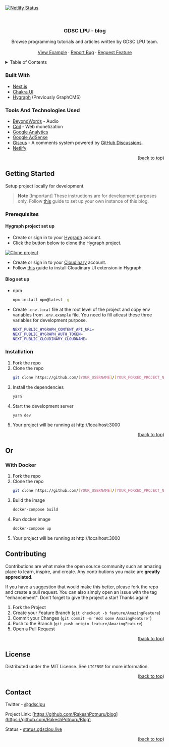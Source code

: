 <div id="top"></div>

[![Netlify Status](https://api.netlify.com/api/v1/badges/1c639728-6ada-4eaa-beb6-4bdcb492baa1/deploy-status)](https://app.netlify.com/sites/blog-itsrakesh/deploys)

<br />
<div align="center">

  <h3 align="center">GDSC LPU - blog</h3>

  <p align="center">
    Browse programming tutorials and articles written by GDSC LPU team.
    <br />
    <br />
    <a href="https://blog.gdsclpu.live">View Example</a>
    ·
    <a href="https://github.com/RakeshPotnuru/blog/issues">Report Bug</a>
    ·
    <a href="https://github.com/RakeshPotnuru/blog/issues">Request Feature</a>
  </p>
</div>



<!-- TABLE OF CONTENTS -->
<details>
  <summary>Table of Contents</summary>
  <ol>
    <li>
      <a href="#about-the-project">About The Project</a>
    </li>
    <li>
      <a href="#getting-started">Getting Started</a>
      <ul>
        <li><a href="#prerequisites">Prerequisites</a></li>
        <li><a href="#installation">Installation</a></li>
      </ul>
    </li>
    <li><a href="#contributing">Contributing</a></li>
    <li><a href="#license">License</a></li>
    <li><a href="#contact">Contact</a></li>
  </ol>
</details>



<!-- ABOUT THE PROJECT -->
<!-- ## About The Project -->

<!-- [![itsrakesh blog][product-screenshot]](https://blog.gdsclpu.live) -->

<!-- Follow [this](https://blog.itsrakesh.co/how-to-set-up-your-own-personal-blog-step-by-step-guide) guide to set up your own instance of this blog. -->

<!-- <p align="right">(<a href="#top">back to top</a>)</p> -->



### Built With

* [Next.js](https://nextjs.org/)
* [Chakra UI](https://chakra-ui.com/)
* [Hygraph](https://hygraph.com/) (Previously GraphCMS)

### Tools And Technologies Used

* [BeyondWords](https://beyondwords.io/) - Audio
* [Coil](https://coil.com/) - Web monetization
* [Google Analytics](https://analytics.google.com/)
* [Google AdSense](https://www.google.com/adsense/start/)
* [Giscus](https://giscus.app/) - A comments system powered by [GitHub Discussions](https://docs.github.com/en/discussions).
* [Netlify](https://netlify.com/)


<p align="right">(<a href="#top">back to top</a>)</p>



<!-- GETTING STARTED -->
## Getting Started

Setup project locally for development.

> **Note** [Important]
> These instructions are for development purposes only. Follow [this](https://blog.itsrakesh.co/how-to-set-up-your-own-personal-blog-step-by-step-guide) guide to set up your own instance of this blog.

### Prerequisites

#### Hygraph project set up
* Create or sign in to your [Hygraph](https://hygraph.com/) account.
* Click the button below to clone the Hygraph project.

[![Clone project](https://hygraph.com/button)](https://app.hygraph.com/clone/13f9db967a6640af82423ad6f304025d?name=itsrakesh-blog)

* Create or sign in to your [Cloudinary](https://cloudinary.com/) account.
* Follow [this](https://hygraph.com/blog/integrate-cloudinary-with-hygraph-ui-extensions) guide to install Cloudinary UI extension in Hygraph.

#### Blog set up
* npm
  ```sh
  npm install npm@latest -g
  ```
* Create `.env.local` file at the root level of the project and copy env variables from `.env.example` file. You need to fill atleast these three variables for development purpose.
  ```sh
  NEXT_PUBLIC_HYGRAPH_CONTENT_API_URL=
  NEXT_PUBLIC_HYGRAPH_AUTH_TOKEN=
  NEXT_PUBLIC_CLOUDINARY_CLOUDNAME=
  ```

### Installation

1. Fork the repo
2. Clone the repo
   ```sh
   git clone https://github.com/[YOUR_USERNAME]/[YOUR_FORKED_PROJECT_NAME].git
   ```
3. Install the dependencies
   ```sh
   yarn
   ```
4. Start the development server
   ```sh
   yarn dev
   ```
5. Your project will be running at http://localhost:3000

<p align="right">(<a href="#top">back to top</a>)</p>

## Or

### With Docker

1. Fork the repo
2. Clone the repo
   ```sh
   git clone https://github.com/[YOUR_USERNAME]/[YOUR_FORKED_PROJECT_NAME].git
   ```
3. Build the image
   ```sh
   docker-compose build
   ```
4. Run docker image
   ```sh
   docker-compose up
   ```
5. Your project will be running at http://localhost:3000

<!-- CONTRIBUTING -->
## Contributing

Contributions are what make the open source community such an amazing place to learn, inspire, and create. Any contributions you make are **greatly appreciated**.

If you have a suggestion that would make this better, please fork the repo and create a pull request. You can also simply open an issue with the tag "enhancement".
Don't forget to give the project a star! Thanks again!

1. Fork the Project
2. Create your Feature Branch (`git checkout -b feature/AmazingFeature`)
3. Commit your Changes (`git commit -m 'Add some AmazingFeature'`)
4. Push to the Branch (`git push origin feature/AmazingFeature`)
5. Open a Pull Request


<p align="right">(<a href="#top">back to top</a>)</p>



<!-- LICENSE -->
## License

Distributed under the MIT License. See `LICENSE` for more information.

<p align="right">(<a href="#top">back to top</a>)</p>



<!-- CONTACT -->
## Contact

Twitter - [@gdsclpu](https://twitter.com/gdsclpu)

Project Link: [https://github.com/RakeshPotnuru/blog](https://github.com/RakeshPotnuru/Blog)

Status - [status.gdsclpu.live](https://status.gdsclpu.live)

<p align="right">(<a href="#top">back to top</a>)</p>



<!-- MARKDOWN LINKS & IMAGES -->
<!-- https://www.markdownguide.org/basic-syntax/#reference-style-links -->
[contributors-shield]: https://img.shields.io/github/contributors/othneildrew/Best-README-Template.svg?style=for-the-badge
[contributors-url]: https://github.com/othneildrew/Best-README-Template/graphs/contributors
[forks-shield]: https://img.shields.io/github/forks/othneildrew/Best-README-Template.svg?style=for-the-badge
[forks-url]: https://github.com/othneildrew/Best-README-Template/network/members
[stars-shield]: https://img.shields.io/github/stars/othneildrew/Best-README-Template.svg?style=for-the-badge
[stars-url]: https://github.com/othneildrew/Best-README-Template/stargazers
[issues-shield]: https://img.shields.io/github/issues/othneildrew/Best-README-Template.svg?style=for-the-badge
[issues-url]: https://github.com/othneildrew/Best-README-Template/issues
[license-shield]: https://img.shields.io/github/license/othneildrew/Best-README-Template.svg?style=for-the-badge
[license-url]: https://github.com/othneildrew/Best-README-Template/blob/master/LICENSE.txt
[linkedin-shield]: https://img.shields.io/badge/-LinkedIn-black.svg?style=for-the-badge&logo=linkedin&colorB=555
[linkedin-url]: https://linkedin.com/in/othneildrew
[product-screenshot]: https://project-assets.showwcase.com/9161/1656502274336-home%2520page%2520-%2520light.png